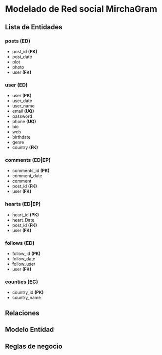 # Modelado de Red social MirchaGram

## Lista de Entidades

### posts **(ED)**

- post_id  **(PK)**
- post_date
- plot
- photo
- user **(FK)**

### user **(ED)**

- user **(PK)**
- user_date 
- user_name
- email **(UQ)**
- password
- phone **(UQ)**
- bio
- web
- birthdate
- genre
- country **(FK)**

### comments **(ED|EP)**

- comments_id **(PK)**
- comment_date
- comment
- post_id **(FK)**
- user **(FK)**

### hearts **(ED|EP)**

- heart_id **(PK)**
- heart_Date
- post_id **(FK)**
- user **(FK)**

### follows **(ED)**

- follow_id **(PK)**
- follow_date
- follow_user 
- user **(FK)**

### counties **(EC)**

- country_id **(PK)**
- country_name 


## Relaciones

## Modelo Entidad

## Reglas de negocio